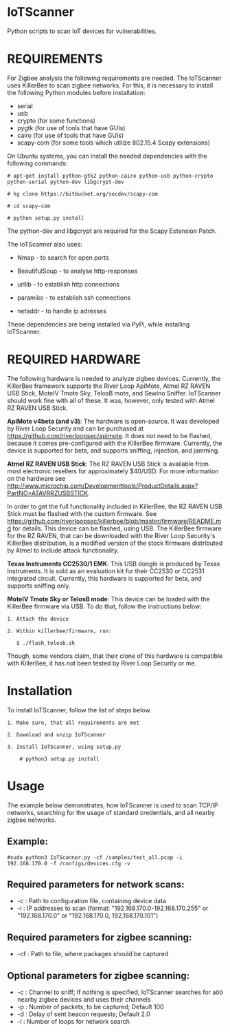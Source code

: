 # IoTScanner
Python scripts to scan IoT devices for vulnerabilities.


# REQUIREMENTS
For Zigbee analysis the following requirements are needed. 
The IoTScanner uses KillerBee to scan zigbee networks.
For this, it is necessary to install the following Python modules before installation:

- serial
- usb
- crypto (for some functions)
- pygtk (for use of tools that have GUIs)
- cairo (for use of tools that have GUIs)
-  scapy-com (for some tools which utilize 802.15.4 Scapy extensions)

On Ubuntu systems, you can install the needed dependencies with the following commands:

    # apt-get install python-gtk2 python-cairo python-usb python-crypto python-serial python-dev libgcrypt-dev

    # hg clone https://bitbucket.org/secdev/scapy-com

    # cd scapy-com

    # python setup.py install

The python-dev and libgcrypt are required for the Scapy Extension Patch.

The IoTScanner also uses:

- Nmap - to search for open ports

- BeautifulSoup - to analyse http-responses

- urllib - to establish http connections

- paramiko - to establish ssh connections

- netaddr - to handle ip adresses

These dependencies are being installed via PyPi, while installing IoTScanner.


# REQUIRED HARDWARE
The following hardware is needed to analyze zigbee devices.
Currently, the KillerBee framework supports the River Loop ApiMote, Atmel RZ RAVEN USB Stick, MoteIV Tmote Sky, TelosB mote, and Sewino Sniffer.
IoTScanner should work fine with all of these. It was, however, only tested with Atmel RZ RAVEN USB Stick. 

**ApiMote v4beta (and v3)**:
The hardware is open-source. It was developed by River Loop Security and can be purchased at https://github.com/riverloopsec/apimote.
It does not need to be flashed, because it comes pre-configured with the KillerBee firmware.
Currently, the device is supported for beta, and supports sniffing, injection, and jamming.

**Atmel RZ RAVEN USB Stick**:
The RZ RAVEN USB Stick is available from most electronic resellers for approximately $40/USD.
For more information on the hardware see http://www.microchip.com/Developmenttools/ProductDetails.aspx?PartNO=ATAVRRZUSBSTICK.

In order to get the full functionality included in KillerBee, the RZ RAVEN USB Stick must be flashed with the custom firmware. See https://github.com/riverloopsec/killerbee/blob/master/firmware/README.md for details.
This device can be flashed, using USB.
The KillerBee firmware for the RZ RAVEN, that can be downloaded with the River Loop Security's KillerBee distribution, is a modified version of the stock firmware distributed by Atmel to include attack functionality.

**Texas Instruments CC2530/1 EMK**:
This USB dongle is produced by Texas Instruments. It is sold as an evaluation kit for their CC2530 or CC2531 integrated circuit.
Currently, this hardware is supported for beta, and supports sniffing only.

**MoteIV Tmote Sky or TelosB mode**:
This device can be loaded with the KillerBee firmware via USB. 
To do that, follow the instructions below:
    
    1. Attach the device
    
    2. Within killerbee/firmware, run:
    
       $ ./flash_telosb.sh
 
Though, some vendors claim, that their clone of this hardware is compatible with KillerBee, it has not been tested by River Loop Security or me.


# Installation

To install IoTScanner, follow the list of steps below.

    1. Make sure, that all requirements are met
    
    2. Download and unzip IoTScanner
    
    3. Install IoTScanner, using setup.py
    
        # python3 setup.py install

# Usage

The example below demonstrates, how IoTScanner is used to scan TCP/IP networks, searching for the usage of standard credentials, and all nearby zigbee networks.


Example:
-
    #sudo python3 IoTScanner.py -cf /samples/test_all.pcap -i 192.168.170.0 -f /configs/devices.cfg -v

Required parameters for network scans:
-
- -c : Path to configuration file, containing device data
- -i : IP addresses to scan (format: "192.168.170.0-192.168.170.255" or "192.168.170.0" or "192.168.170.0, 192.168.170.101")

Required parameters for zigbee scanning:
-
- -cf : Path to file, where packages should be captured

Optional parameters for zigbee scanning:
-
- -c : Channel to sniff; If nothing is specified, IoTScanner searches for aöö nearby zigbee devices and uses their channels
- -p : Number of packets, to be captured; Default 100
- -d : Delay of sent beacon requests; Default 2.0
- -l : Number of loops for network search





